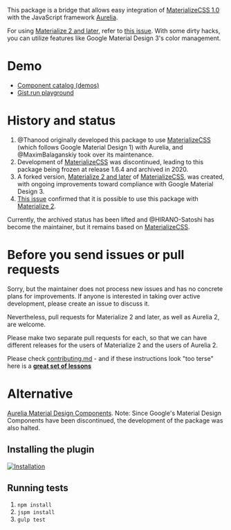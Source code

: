 This package is a bridge that allows easy integration of [MaterializeCSS 1.0](https://github.com/Dogfalo/materialize) with the JavaScript framework [Aurelia](https://aurelia.io/).

For using [Materialize 2 and later](https://github.com/materializecss/materialize), refer to [this issue](https://github.com/aurelia-ui-toolkits/aurelia-materialize-bridge/issues/579). With some dirty hacks, you can utilize features like Google Material Design 3's color management.

# Demo

- [Component catalog (demos)](http://aurelia-ui-toolkits.github.io/demo-materialize/)
- [Gist.run playground](https://gist.run/?id=e8eed34e8bba17f5213535bcdd004a9e)

# History and status

1. @Thanood originally developed this package to use [MaterializeCSS](https://github.com/Dogfalo/materialize) (which follows Google Material Design 1) with Aurelia, and @MaximBalaganskiy took over its maintenance.
2. Development of [MaterializeCSS](https://github.com/Dogfalo/materialize) was discontinued, leading to this package being frozen at release 1.6.4 and archived in 2020.
3. A forked version, [Materialize 2 and later](https://github.com/materializecss/materialize) of [MaterializeCSS](https://github.com/Dogfalo/materialize), was created, with ongoing improvements toward compliance with Google Material Design 3.
4. [This issue](https://github.com/aurelia-ui-toolkits/aurelia-materialize-bridge/issues/579) confirmed that it is possible to use this package with [Materialize 2](https://github.com/materializecss/materialize).

Currently, the archived status has been lifted and @HIRANO-Satoshi has become the maintainer, but it remains based on [MaterializeCSS](https://github.com/materializecss/materialize).

# Before you send issues or pull requests

Sorry, but the maintainer does not process new issues and has no concrete plans for improvements. If anyone is interested in taking over active development, please create an issue to discuss it.

Nevertheless, pull requests for Materialize 2 and later, as well as Aurelia 2, are welcome.

Please make two separate pull requests for each, so that we can have different releases for the users of Materialize 2 and the users of Aurelia 2.

Please check [contributing.md](https://github.com/aurelia-ui-toolkits/aurelia-materialize-bridge/blob/master/CONTRIBUTING.md) - and if these instructions look "too terse" here is a **[great set of lessons](https://egghead.io/series/how-to-contribute-to-an-open-source-project-on-github)**


# Alternative

[Aurelia Material Design Components](https://github.com/aurelia-ui-toolkits/aurelia-mdc-web). Note: Since Google's Material Design Components have been discontinued, the development of the package was also halted.

## Installing the plugin
[![Installation](http://dabuttonfactory.com/button.png?t=Installation+instructions&f=Calibri-Bold&ts=18&tc=fff&tshs=1&tshc=000&hp=20&vp=8&c=5&bgt=gradient&bgc=3d85c6&ebgc=073763)](https://aurelia-ui-toolkits.gitbooks.io/materialize-bridge-docs/content/installation.html)

## Running tests
1. `npm install`
2. `jspm install`
3. `gulp test`
